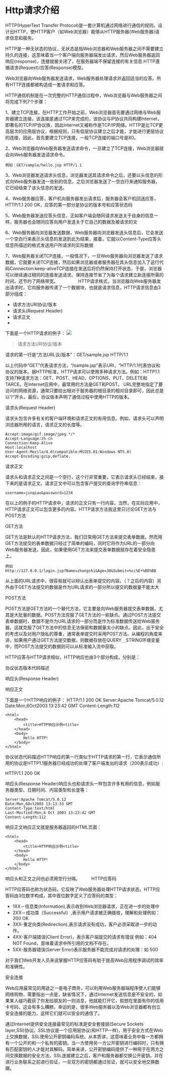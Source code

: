 # Http请求介绍 #

HTTP(HyperText Transfer Protocol)是一套计算机通过网络进行通信的规则。设计出HTTP，使HTTP客户（如Web浏览器）能够从HTTP服务器(Web服务器)请求信息和服务。

HTTP是一种无状态的协议，无状态是指Web浏览器和Web服务器之间不需要建立持久的连接，这意味着当一个客户端向服务器端发出请求，然后Web服务器返回响应(response)，连接就被关闭了，在服务器端不保留连接的有关信息.HTTP遵循请求(Request)/应答(Response)模型。

Web浏览器向Web服务器发送请求，Web服务器处理请求并返回适当的应答。所有HTTP连接都被构造成一套请求和应答。

HTTP通信机制是在一次完整的HTTP通信过程中，Web浏览器与Web服务器之间将完成下列7个步骤：

1、建立TCP连接，在HTTP工作开始之前，Web浏览器首先要通过网络与Web服务器建立连接，该连接是通过TCP来完成的，该协议与IP协议共同构建Internet，即著名的TCP/IP协议族，因此Internet又被称作是TCP/IP网络。HTTP是比TCP更高层次的应用层协议，根据规则，只有低层协议建立之后才能，才能进行更层协议的连接，因此，首先要建立TCP连接，一般TCP连接的端口号是80。

2、Web浏览器向Web服务器发送请求命令，一旦建立了TCP连接，Web浏览器就会向Web服务器发送请求命令。

	例如：GET/sample/hello.jsp HTTP/1.1

3、Web浏览器发送请求头信息，浏览器发送其请求命令之后，还要以头信息的形式向Web服务器发送一些别的信息，之后浏览器发送了一空白行来通知服务器，它已经结束了该头信息的发送。

4、Web服务器应答，客户机向服务器发出请求后，服务器会客户机回送应答，HTTP/1.1 200 OK，应答的第一部分是协议的版本号和应答状态码

5、Web服务器发送应答头信息，正如客户端会随同请求发送关于自身的信息一样，服务器也会随同应答向用户发送关于它自己的数据及被请求的文

6、Web服务器向浏览器发送数据，Web服务器向浏览器发送头信息后，它会发送一个空白行来表示头信息的发送到此为结束，接着，它就以Content-Type应答头信息所描述的格式发送用户所请求的实际数据

7、Web服务器关闭TCP连接，一般情况下，一旦Web服务器向浏览器发送了请求数据，它就要关闭TCP连接，然后如果浏览器或者服务器在其头信息加入了这行代码Connection:keep-aliveTCP连接在发送后将仍然保持打开状态，于是，浏览器可以继续通过相同的连接发送请求。保持连接节省了为每个请求建立新连接所需的时间，还节约了网络带宽。
　　　　
HTTP请求格式，当浏览器向Web服务器发出请求时，它向服务器传递了一个数据块，也就是请求信息，HTTP请求信息由3部分组成：

- 请求方法URI协议/版本
- 请求头(Request Header)
- 请求正文
- 
下面是一个HTTP请求的例子：
![](http://i.imgur.com/k4Fsc0C.png)
 
> 请求方法URI协议/版本

请求的第一行是“方法URL议/版本”：GET/sample.jsp HTTP/1.1

以上代码中“GET”代表请求方法，“/sample.jsp”表示URI，“HTTP/1.1代表协议和协议的版本。据HTTP标准，HTTP请求可以使用多种请求方法。例如：HTTP1.1支持7种请求方法：GET、POST、HEAD、OPTIONS、PUT、DELETE和TARCE。在Internet应用中，最常用的方法是GET和POST。
URL完整地指定了要访问的网络资源，通常只要给出相对于服务器的根目录的相对目录即可，因此总是以“/”开头，最后，协议版本声明了通信过程中使用HTTP的版本。

请求头(Request Header)

请求头包含许多有关的客户端环境和请求正文的有用信息。例如，请求头可以声明浏览器所用的语言，请求正文的长度等。

	Accept:image/gif.image/jpeg.*/*
	Accept-Language:zh-cn
	Connection:Keep-Alive
	Host:localhost
	User-Agent:Mozila/4.0(compatible:MSIE5.01:Windows NT5.0)
	Accept-Encoding:gzip,deflate.

请求正文

请求头和请求正文之间是一个空行，这个行非常重要，它表示请求头已经结束，接下来的是请求正文。请求正文中可以包含客户提交的查询字符串信息：

	username=jinqiao&password=1234

在以上的例子的HTTP请求中，请求的正文只有一行内容。当然，在实际应用中，HTTP请求正文可以包含更多的内容。HTTP请求方法我这里只讨论GET方法与POST方法

GET方法

GET方法是默认的HTTP请求方法，我们日常用GET方法来提交表单数据，然而用GET方法提交的表单数据只经过了简单的编码，同时它将作为URL的一部分向Web服务器发送，因此，如果使用GET方法来提交表单数据就存在着安全隐患上。

	例如
	Http://127.0.0.1/login.jsp?Name=zhangshi&Age=30&Submit=%cc%E+%BD%BB

从上面的URL请求中，很容易就可以辩认出表单提交的内容。（？之后的内容）另外由于GET方法提交的数据是作为URL请求的一部分所以提交的数据量不能太大

POST方法

POST方法是GET方法的一个替代方法，它主要是向Web服务器提交表单数据，尤其是大批量的数据。POST方法克服了GET方法的一些缺点。通过POST方法提交表单数据时，数据不是作为URL请求的一部分而是作为标准数据传送给Web服务器，这就克服了GET方法中的信息无法保密和数据量太小的缺点。因此，出于安全的考虑以及对用户隐私的尊重，通常表单提交时采用POST方法。从编程的角度来讲，如果用户通过GET方法提交数据，则数据存放在QUERY＿STRING环境变量中，而POST方法提交的数据则可以从标准输入流中获取。

HTTP应答与HTTP请求相似，HTTP响应也由3个部分构成，分别是：

协议状态版本代码描述

响应头(Response Header)

响应正文

下面是一个HTTP响应的例子：
	HTTP/1.1 200 OK
	Server:Apache Tomcat/5.0.12
	Date:Mon,6Oct2003 13:23:42 GMT
	Content-Length:112
	 
	<html>
		<head>
			<title>HTTP响应示例<title>
		</head>
		<body>
			Hello HTTP!
		</body>
	</html>

协议状态代码描述HTTP响应的第一行类似于HTTP请求的第一行，它表示通信所用的协议是HTTP1.1服务器已经成功的处理了客户端发出的请求（200表示成功）:

HTTP/1.1 200 OK

响应头(Response Header)响应头也和请求头一样包含许多有用的信息，例如服务器类型、日期时间、内容类型和长度等：

	Server:Apache Tomcat/5.0.12
	Date:Mon,6Oct2003 13:13:33 GMT
	Content-Type:text/html
	Last-Moified:Mon,6 Oct 2003 13:23:42 GMT
	Content-Length:112

 响应正文响应正文就是服务器返回的HTML页面：

	<html>
		<head>
			<title>HTTP响应示例<title>
		</head>
		<body>
			Hello HTTP!
		</body>
	</html>

响应头和正文之间也必须用空行分隔。
　　
HTTP应答码

HTTP应答码也称为状态码，它反映了Web服务器处理HTTP请求状态。HTTP应答码由3位数字构成，其中首位数字定义了应答码的类型：

- 1XX－信息类(Information),表示收到Web浏览器请求，正在进一步的处理中
- 2XX－成功类（Successful）,表示用户请求被正确接收，理解和处理例如：200 OK
- 3XX-重定向类(Redirection),表示请求没有成功，客户必须采取进一步的动作。
- 4XX-客户端错误(Client Error)，表示客户端提交的请求有错误 例如：404 NOT Found，意味着请求中所引用的文档不存在。
- 5XX-服务器错误(Server Error)表示服务器不能完成对请求的处理：如 500

对于我们Web开发人员来说掌握HTTP应答码有助于提高Web应用程序调试的效率和准确性。
 
安全连接

Web应用最常见的用途之一是电子商务，可以利用Web服务器端程序使人们能够网络购物，需要指出一点是，缺省情况下，通过Internet发送信息是不安全的，如果某人碰巧截获了你发给朋友的一则消息，他就能打开它，假想在里面有你的信用卡号码，这会有多么糟糕，幸运的是，很多Web服务器以及Web浏览器都有创立安全连接的能力，这样它们就可以安全的通信了。

通过Internet提供安全连接最常见的标准是安全套接层(Secure Sockets layer,SSl)协议。SSL协议是一个应用层协议(和HTTP一样)，用于安全方式在Web上交换数据，SSL使用公开密钥编码系统。从本质讲，这意味着业务中每一方都拥有一个公开的和一个私有的密钥。当一方使用另一方公开密钥进行编码时，只有拥有匹配密钥的人才能对其解码。简单来讲，公开密钥编码提供了一种用于在两方之间交换数据的安全方法，SSL连接建立之后，客户和服务器都交换公开密钥，并在进行业务联系之前进行验证，一旦双方的密钥都通过验证，就可以安全地交换数据。
